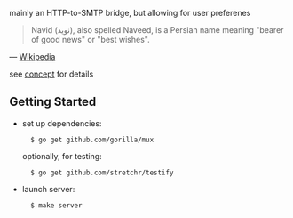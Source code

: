 mainly an HTTP-to-SMTP bridge, but allowing for user preferenes

> Navid (نوید), also spelled Naveed, is a Persian name meaning "bearer of good
> news" or "best wishes".

— [Wikipedia](http://en.wikipedia.org/wiki/Navid)

see [concept](https://github.com/innoq/naveed/wiki/concept) for details


Getting Started
---------------

* set up dependencies:

        $ go get github.com/gorilla/mux

  optionally, for testing:

        $ go get github.com/stretchr/testify

* launch server:

        $ make server
